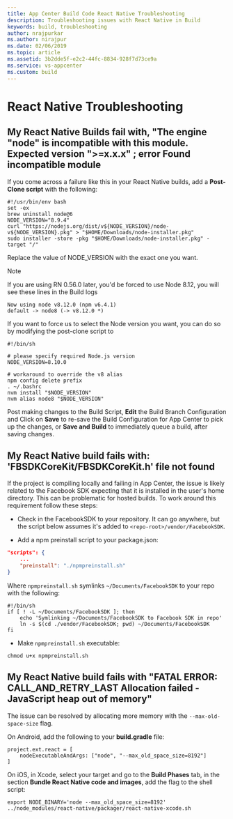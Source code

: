 ```yaml
---
title: App Center Build Code React Native Troubleshooting
description: Troubleshooting issues with React Native in Build
keywords: build, troubleshooting
author: nrajpurkar
ms.author: nirajpur
ms.date: 02/06/2019
ms.topic: article
ms.assetid: 3b2dde5f-e2c2-44fc-8834-928f7d73ce9a
ms.service: vs-appcenter
ms.custom: build
---
```


# React Native Troubleshooting

## <a name="engine-node"/>My React Native Builds fail with, "The engine "node" is incompatible with this module. Expected version ">=x.x.x" ; error Found incompatible module

If you come across a failure like this in your React Native builds, add a **Post-Clone script** with the following:

```shell
#!/usr/bin/env bash
set -ex
brew uninstall node@6
NODE_VERSION="8.9.4"
curl "https://nodejs.org/dist/v${NODE_VERSION}/node-v${NODE_VERSION}.pkg" > "$HOME/Downloads/node-installer.pkg"
sudo installer -store -pkg "$HOME/Downloads/node-installer.pkg" -target "/"
```

Replace the value of NODE_VERSION with the exact one you want.

> [!NOTE] 
> If you are using RN 0.56.0 later, you'd be forced to use Node 8.12, you will see these lines in the Build logs
>```text
>Now using node v8.12.0 (npm v6.4.1)
>default -> node8 (-> v8.12.0 *)
>```

If you want to force us to select the Node version you want, you can do so by modifying the post-clone script to 

```shell
#!/bin/sh

# please specify required Node.js version
NODE_VERSION=8.10.0

# workaround to override the v8 alias
npm config delete prefix
. ~/.bashrc
nvm install "$NODE_VERSION"
nvm alias node8 "$NODE_VERSION"
```

Post making changes to the Build Script, **Edit** the Build Branch Configuration and Click on **Save** to re-save the Build Configuration for App Center to pick up the changes, or **Save and Build** to immediately queue a build, after saving changes. 

## <a name="FBSDKCoreKit"/>My React Native build fails with: 'FBSDKCoreKit/FBSDKCoreKit.h' file not found

If the project is compiling locally and failing in App Center, the issue is likely related to the Facebook SDK expecting that it is installed in the user's home directory. This can be problematic for hosted builds. To work around this requirement follow these steps:

* Check in the FacebookSDK to your repository. It can go anywhere, but the script below assumes it's added to `<repo-root>/vendor/FacebookSDK`.

* Add a npm preinstall script to your package.json:

```json
"scripts": {
    ...
    "preinstall": "./npmpreinstall.sh"
}
```

Where `npmpreinstall.sh` symlinks `~/Documents/FacebookSDK` to your repo with the following:

```shell
#!/bin/sh
if [ ! -L ~/Documents/FacebookSDK ]; then
    echo 'Symlinking ~/Documents/FacebookSDK to Facebook SDK in repo'
    ln -s $(cd ./vendor/FacebookSDK; pwd) ~/Documents/FacebookSDK
fi
```
* Make `npmpreinstall.sh` executable: 

```
chmod u+x npmpreinstall.sh
```

## <a name="heap-out"/>My React Native build fails with "FATAL ERROR: CALL_AND_RETRY_LAST Allocation failed - JavaScript heap out of memory"

The issue can be resolved by allocating more memory with the `--max-old-space-size` flag.

On Android, add the following to your **build.gradle** file:

```
project.ext.react = [
    nodeExecutableAndArgs: ["node", "--max_old_space_size=8192"]
]
```

On iOS, in Xcode, select your target and go to the **Build Phases** tab, in the section **Bundle React Native code and images**, add the flag to the shell script:

```
export NODE_BINARY='node --max_old_space_size=8192'
../node_modules/react-native/packager/react-native-xcode.sh
```

